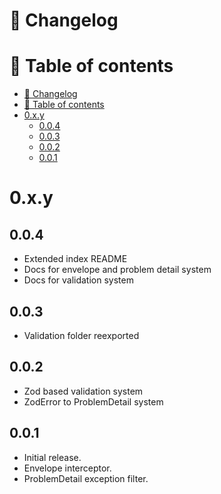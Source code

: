 # 📜 Changelog

# 📖 Table of contents

<!-- TOC -->
* [📜 Changelog](#-changelog)
* [📖 Table of contents](#-table-of-contents)
* [0.x.y](#0xy)
  * [0.0.4](#004)
  * [0.0.3](#003)
  * [0.0.2](#002)
  * [0.0.1](#001)
<!-- TOC -->

# 0.x.y

## 0.0.4
- Extended index README
- Docs for envelope and problem detail system 
- Docs for validation system

## 0.0.3
- Validation folder reexported

## 0.0.2
- Zod based validation system
- ZodError to ProblemDetail system

## 0.0.1
- Initial release.
- Envelope interceptor.
- ProblemDetail exception filter.